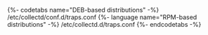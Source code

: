 {%- codetabs name="DEB-based distributions" -%}
/etc/collectd/conf.d/traps.conf
{%- language name="RPM-based distributions" -%}
/etc/collectd.d/traps.conf
{%- endcodetabs -%}